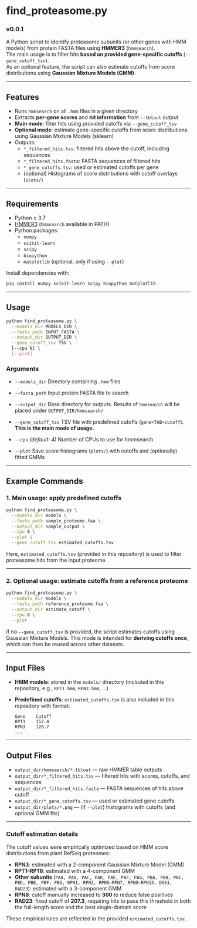 # find_proteasome.py

### v0.0.1

A Python script to identify proteasome subunits (or other genes with HMM models) from protein FASTA files using **HMMER3** (`hmmsearch`).  
The main usage is to filter hits **based on provided gene-specific cutoffs** (`--gene_cutoff_tsv`).  
As an optional feature, the script can also estimate cutoffs from score distributions using **Gaussian Mixture Models (GMM)**.

---

## Features
- Runs `hmmsearch` on all `.hmm` files in a given directory  
- Extracts **per-gene scores** and **hit information** from `--tblout` output  
- **Main mode**: filter hits using provided cutoffs via `--gene_cutoff_tsv`  
- **Optional mode**: estimate gene-specific cutoffs from score distributions using Gaussian Mixture Models (sklearn)  
- Outputs:
  - `*_filtered_hits.tsv`: filtered hits above the cutoff, including sequences  
  - `*_filtered_hits.fasta`: FASTA sequences of filtered hits  
  - `*_gene_cutoffs.tsv`: used or estimated cutoffs per gene  
  - (optional) Histograms of score distributions with cutoff overlays (`plots/`)  

---

## Requirements
- Python ≥ 3.7  
- [HMMER3](http://hmmer.org/) (`hmmsearch` available in PATH)  
- Python packages:
  - `numpy`
  - `scikit-learn`
  - `scipy`
  - `biopython`
  - `matplotlib` (optional, only if using `--plot`)  

Install dependencies with:
```bash
pip install numpy scikit-learn scipy biopython matplotlib
````

---

## Usage

```bash
python find_proteasome.py \
  --models_dir MODELS_DIR \
  --fasta_path INPUT_FASTA \
  --output_dir OUTPUT_DIR \
  --gene_cutoff_tsv TSV \
  [--cpu N] \
  [--plot]
```

### Arguments

* `--models_dir`
  Directory containing `.hmm` files

* `--fasta_path`
  Input protein FASTA file to search

* `--output_dir`
  Base directory for outputs. Results of `hmmsearch` will be placed under `OUTPUT_DIR/hmmsearch/`

* `--gene_cutoff_tsv`
  TSV file with predefined cutoffs (`gene<TAB>cutoff`).
  **This is the main mode of usage.**

* `--cpu` *(default: 4)*
  Number of CPUs to use for hmmsearch

* `--plot`
  Save score histograms (`plots/`) with cutoffs and (optionally) fitted GMMs

---

## Example Commands

### 1. Main usage: apply predefined cutoffs

```bash
python find_proteasome.py \
  --models_dir models \
  --fasta_path sample_proteome.faa \
  --output_dir sample_output \
  --cpu 8 \
  --plot \
  --gene_cutoff_tsv estimated_cutoffs.tsv
```

Here, `estimated_cutoffs.tsv` (provided in this repository) is used to filter proteasome hits from the input proteome.

---

### 2. Optional usage: estimate cutoffs from a reference proteome

```bash
python find_proteasome.py \
  --models_dir models \
  --fasta_path reference_proteome.faa \
  --output_dir estimate_cutoff \
  --cpu 8 \
  --plot
```

If no `--gene_cutoff_tsv` is provided, the script estimates cutoffs using Gaussian Mixture Models.
This mode is intended for **deriving cutoffs once**, which can then be reused across other datasets.

---

## Input Files

* **HMM models**: stored in the `models/` directory (included in this repository, e.g., `RPT1.hmm`, `RPN3.hmm`, …)
* **Predefined cutoffs**: `estimated_cutoffs.tsv` is also included in this repository with format:

  ```
  Gene    Cutoff
  RPT1    152.4
  RPN3    128.7
  ...
  ```

---

## Output Files

* `output_dir/hmmsearch/*.tblout` — raw HMMER table outputs
* `output_dir/*_filtered_hits.tsv` — filtered hits with scores, cutoffs, and sequences
* `output_dir/*_filtered_hits.fasta` — FASTA sequences of hits above cutoff
* `output_dir/*_gene_cutoffs.tsv` — used or estimated gene cutoffs
* `output_dir/plots/*.png` — (if `--plot`) histograms with cutoffs (and optional GMM fits)

---

### Cutoff estimation details

The cutoff values were empirically optimized based on HMM score distributions from plant RefSeq proteomes:

- **RPN3**: estimated with a 2-component Gaussian Mixture Model (GMM)  
- **RPT1–RPT6**: estimated with a 4-component GMM  
- **Other subunits** (`PAA, PAB, PAC, PAD, PAE, PAF, PAG, PBA, PBB, PBC, PBD, PBE, PBF, PBG, RPN1, RPN2, RPN5–RPN7, RPN9–RPN13, DSS1, RAD23`): estimated with a 3-component GMM  
- **RPN8**: cutoff manually increased to **300** to reduce false positives  
- **RAD23**: fixed cutoff of **207.3**, requiring hits to pass this threshold in both the full-length score and the best single-domain score  

These empirical rules are reflected in the provided `estimated_cutoffs.tsv`.


